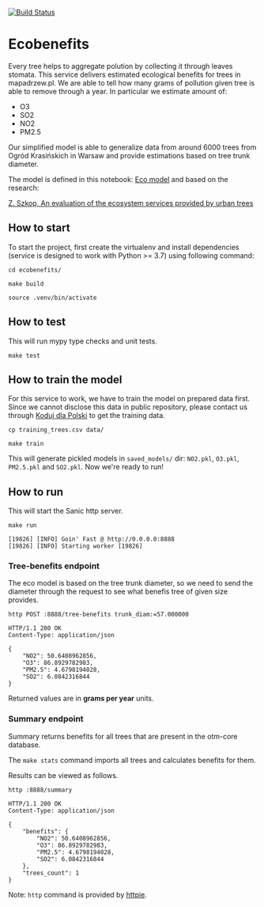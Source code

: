 [![Build Status](https://travis-ci.com/sireliah/ecobenefits.svg?branch=master)](https://travis-ci.com/sireliah/ecobenefits)

# Ecobenefits
Every tree helps to aggregate polution by collecting it through leaves stomata. This service delivers estimated ecological benefits for trees in mapadrzew.pl. We are able to tell how many grams of pollution given tree is able to remove through a year. In particular we estimate amount of:

- O3
- SO2
- NO2
- PM2.5

Our simplified model is able to generalize data from around 6000 trees from Ogród Krasińskich in Warsaw and provide estimations based on tree trunk diameter.

The model is defined in this notebook: [Eco model](https://github.com/kodujdlapolski/tree-research/blob/master/model.ipynb) and based on the research:

[Z. Szkop, An evaluation of the ecosystem services provided by urban trees](https://www.researchgate.net/publication/312417053_An_evaluation_of_the_ecosystem_services_provided_by_urban_trees_The_role_of_Krasinski_Gardens_in_air_quality_and_human_health_in_Warsaw_Poland)

## How to start
To start the project, first create the virtualenv and install dependencies (service is designed to work with Python >= 3.7) using following command:
```
cd ecobenefits/

make build

source .venv/bin/activate
```
## How to test
This will run mypy type checks and unit tests.
```
make test
```
## How to train the model
For this service to work, we have to train the model on prepared data first. Since we cannot disclose this data in public repository, please contact us through [Koduj dla Polski](https://kodujdlapolski.pl/kontakt/) to get the training data.

```
cp training_trees.csv data/

make train
```
This will generate pickled models in `saved_models/` dir: `NO2.pkl`, `O3.pkl`, `PM2.5.pkl` and `SO2.pkl`. Now we're ready to run!

## How to run
This will start the Sanic http server.
```
make run

[19826] [INFO] Goin' Fast @ http://0.0.0.0:8888
[19826] [INFO] Starting worker [19826]
```

### Tree-benefits endpoint
The eco model is based on the tree trunk diameter, so we need to send the diameter through the request to see what benefis tree of given size provides.
```
http POST :8888/tree-benefits trunk_diam:=57.000000

HTTP/1.1 200 OK
Content-Type: application/json

{
    "NO2": 50.6408962856,
    "O3": 86.8929782983,
    "PM2.5": 4.6798194028,
    "SO2": 6.0842316844
}
```
Returned values are in **grams per year** units.

### Summary endpoint
Summary returns benefits for all trees that are present in the otm-core database.

The `make stats` command imports all trees and calculates benefits for them.

Results can be viewed as follows.
```
http :8888/summary

HTTP/1.1 200 OK
Content-Type: application/json

{
    "benefits": {
        "NO2": 50.6408962856,
        "O3": 86.8929782983,
        "PM2.5": 4.6798194028,
        "SO2": 6.0842316844
    },
    "trees_count": 1
}
```

Note: `http` command is provided by [httpie](https://httpie.org/).

